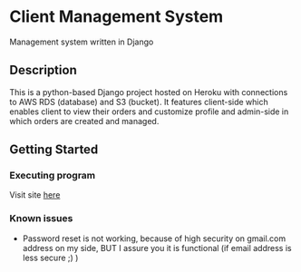 # Client Management System

Management system written in Django

## Description

This is a python-based Django project hosted on Heroku with connections to AWS RDS (database) and S3 (bucket). It features client-side which enables client to view their orders and customize profile and admin-side in which orders are created and managed.

## Getting Started

### Executing program

Visit site [here](https://defoxicator-crm.herokuapp.com)

### Known issues

* Password reset is not working, because of high security on gmail.com address on my side, BUT I assure you it is functional (if email address is less secure ;) )
